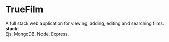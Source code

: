 # TrueFilm  
A full stack web application for viewing, adding, editing and searching films.    
<b>stack:</b>     
Ejs, MongoDB, Node, Express.  
